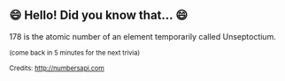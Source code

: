 ## :smile: Hello! Did you know that... :smile:
178 is the atomic number of an element temporarily called Unseptoctium.

<sup>(come back in 5 minutes for the next trivia)</sup>


<sup>Credits: http://numbersapi.com</sup>
